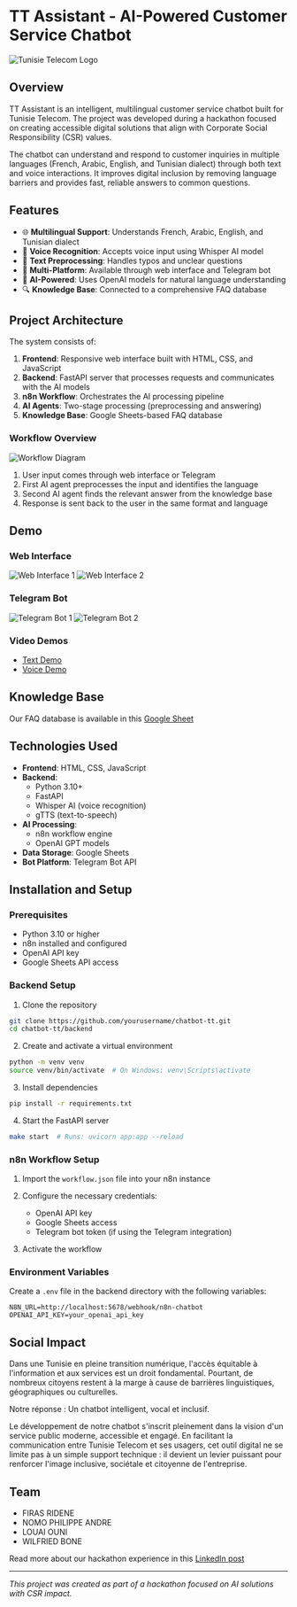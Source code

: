 # TT Assistant - AI-Powered Customer Service Chatbot

![Tunisie Telecom Logo](assets/workflow.png)

## Overview

TT Assistant is an intelligent, multilingual customer service chatbot built for Tunisie Telecom. The project was developed during a hackathon focused on creating accessible digital solutions that align with Corporate Social Responsibility (CSR) values.

The chatbot can understand and respond to customer inquiries in multiple languages (French, Arabic, English, and Tunisian dialect) through both text and voice interactions. It improves digital inclusion by removing language barriers and provides fast, reliable answers to common questions.

## Features

- 🌐 **Multilingual Support**: Understands French, Arabic, English, and Tunisian dialect
- 🎤 **Voice Recognition**: Accepts voice input using Whisper AI model
- 🔄 **Text Preprocessing**: Handles typos and unclear questions
- 📱 **Multi-Platform**: Available through web interface and Telegram bot
- 🤖 **AI-Powered**: Uses OpenAI models for natural language understanding
- 🔍 **Knowledge Base**: Connected to a comprehensive FAQ database

## Project Architecture

The system consists of:

1. **Frontend**: Responsive web interface built with HTML, CSS, and JavaScript
2. **Backend**: FastAPI server that processes requests and communicates with the AI models
3. **n8n Workflow**: Orchestrates the AI processing pipeline
4. **AI Agents**: Two-stage processing (preprocessing and answering)
5. **Knowledge Base**: Google Sheets-based FAQ database

### Workflow Overview

![Workflow Diagram](assets/workflow.png)

1. User input comes through web interface or Telegram
2. First AI agent preprocesses the input and identifies the language
3. Second AI agent finds the relevant answer from the knowledge base
4. Response is sent back to the user in the same format and language

## Demo

### Web Interface

![Web Interface 1](assets/web1.jpeg)
![Web Interface 2](assets/web2.jpeg)

### Telegram Bot

![Telegram Bot 1](assets/telegram1.jpg)
![Telegram Bot 2](assets/telegram2.jpg)

### Video Demos
- [Text Demo](Video_demos/text.mp4)
- [Voice Demo](Video_demos/voice.mp4)

## Knowledge Base

Our FAQ database is available in this [Google Sheet](https://docs.google.com/spreadsheets/d/1CYnQu4ZHmeurehy0tpQ-otsPIDXEkilOkRLFVQ7XviE/edit?gid=355261121#gid=355261121)

## Technologies Used

- **Frontend**: HTML, CSS, JavaScript
- **Backend**: 
  - Python 3.10+
  - FastAPI
  - Whisper AI (voice recognition)
  - gTTS (text-to-speech)
- **AI Processing**: 
  - n8n workflow engine
  - OpenAI GPT models
- **Data Storage**: Google Sheets
- **Bot Platform**: Telegram Bot API

## Installation and Setup

### Prerequisites

- Python 3.10 or higher
- n8n installed and configured
- OpenAI API key
- Google Sheets API access

### Backend Setup

1. Clone the repository
```bash
git clone https://github.com/yourusername/chatbot-tt.git
cd chatbot-tt/backend
```

2. Create and activate a virtual environment
```bash
python -m venv venv
source venv/bin/activate  # On Windows: venv\Scripts\activate
```

3. Install dependencies
```bash
pip install -r requirements.txt
```

4. Start the FastAPI server
```bash
make start  # Runs: uvicorn app:app --reload
```

### n8n Workflow Setup

1. Import the `workflow.json` file into your n8n instance
2. Configure the necessary credentials:
   - OpenAI API key
   - Google Sheets access
   - Telegram bot token (if using the Telegram integration)

3. Activate the workflow

### Environment Variables

Create a `.env` file in the backend directory with the following variables:
```
N8N_URL=http://localhost:5678/webhook/n8n-chatbot
OPENAI_API_KEY=your_openai_api_key
```

## Social Impact

Dans une Tunisie en pleine transition numérique, l'accès équitable à l'information et aux services est un droit fondamental. Pourtant, de nombreux citoyens restent à la marge à cause de barrières linguistiques, géographiques ou culturelles.

Notre réponse : Un chatbot intelligent, vocal et inclusif.

Le développement de notre chatbot s'inscrit pleinement dans la vision d'un service public moderne, accessible et engagé. En facilitant la communication entre Tunisie Telecom et ses usagers, cet outil digital ne se limite pas à un simple support technique : il devient un levier puissant pour renforcer l'image inclusive, sociétale et citoyenne de l'entreprise.

## Team

- FIRAS RIDENE
- NOMO PHILIPPE ANDRE
- LOUAI OUNI
- WILFRIED BONE

Read more about our hackathon experience in this [LinkedIn post](https://www.linkedin.com/posts/firas-ridene_ai-hackathon-csr-activity-7333733843293614081-mq3R)

---

*This project was created as part of a hackathon focused on AI solutions with CSR impact.*